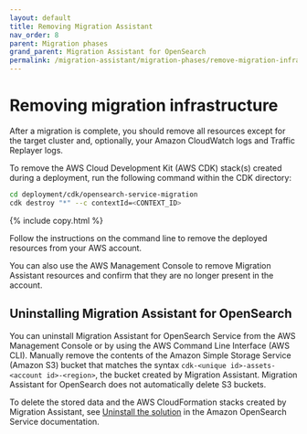 ```yaml
---
layout: default
title: Removing Migration Assistant
nav_order: 8
parent: Migration phases
grand_parent: Migration Assistant for OpenSearch
permalink: /migration-assistant/migration-phases/remove-migration-infrastructure/
---
```


# Removing migration infrastructure

After a migration is complete, you should remove all resources except for the target cluster and, optionally, your Amazon CloudWatch logs and Traffic Replayer logs.

To remove the AWS Cloud Development Kit (AWS CDK) stack(s) created during a deployment, run the following command within the CDK directory:

```bash  
cd deployment/cdk/opensearch-service-migration
cdk destroy "*" --c contextId=<CONTEXT_ID>
```
{% include copy.html %}

Follow the instructions on the command line to remove the deployed resources from your AWS account.

You can also use the AWS Management Console to remove Migration Assistant resources and confirm that they are no longer present in the account.

## Uninstalling Migration Assistant for OpenSearch

You can uninstall Migration Assistant for OpenSearch Service from the AWS Management Console or by using the AWS Command Line Interface (AWS CLI). Manually remove the contents of the Amazon Simple Storage Service (Amazon S3) bucket that matches the syntax `cdk-<unique id>-assets-<account id>-<region>`, the bucket created by Migration Assistant. Migration Assistant for OpenSearch does not automatically delete S3 buckets. 

To delete the stored data and the AWS CloudFormation stacks created by Migration Assistant, see [Uninstall the solution](https://docs.aws.amazon.com/solutions/latest/migration-assistant-for-amazon-opensearch-service/uninstall-the-solution.html) in the Amazon OpenSearch Service documentation.
